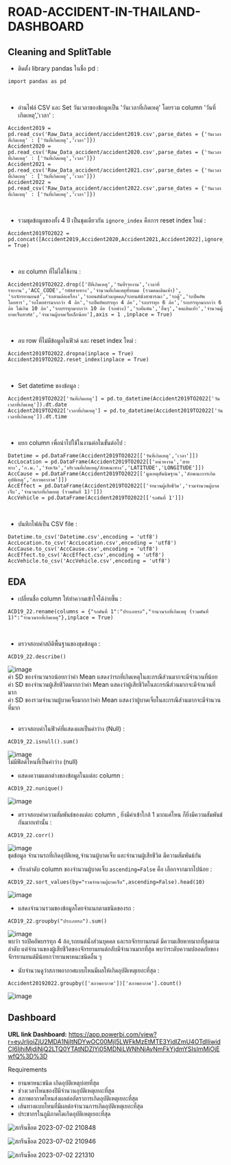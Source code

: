 # ROAD-ACCIDENT-IN-THAILAND-DASHBOARD
## Cleaning and SplitTable
- ติดตั้ง library pandas ในชื่อ pd :
```
import pandas as pd
```
<br />

- อ่านไฟล์ CSV และ Set วันเวลาของข้อมูลเป็น 'วันเวลาที่เกิดเหตุ' โดยรวม column 'วันที่เกิดเหตุ','เวลา' :
```
Accident2019 = pd.read_csv('Raw_Data_accident/accident2019.csv',parse_dates = {'วันเวลาที่เกิดเหตุ' : ['วันที่เกิดเหตุ','เวลา']})
Accident2020 = pd.read_csv('Raw_Data_accident/accident2020.csv',parse_dates = {'วันเวลาที่เกิดเหตุ' : ['วันที่เกิดเหตุ','เวลา']})
Accident2021 = pd.read_csv('Raw_Data_accident/accident2021.csv',parse_dates = {'วันเวลาที่เกิดเหตุ' : ['วันที่เกิดเหตุ','เวลา']})
Accident2022 = pd.read_csv('Raw_Data_accident/accident2022.csv',parse_dates = {'วันเวลาที่เกิดเหตุ' : ['วันที่เกิดเหตุ','เวลา']})
```
<br />

- รวมชุดข้อมูลของทั้ง 4 ปี เป็นชุดเดียวกัน ```ignore_index``` คือการ reset index ใหม่ :
```
Accident2019TO2022 = pd.concat([Accident2019,Accident2020,Accident2021,Accident2022],ignore_index = True)
```
<br />

- ลบ column ที่ไม่ได้ใช้งาน :
```
Accident2019TO2022.drop(['ปีที่เกิดเหตุ','วันที่รายงาน','เวลาที่รายงาน','ACC_CODE','รหัสสายทาง','จำนวนที่เกิดเหตุทั้งหมด (รวมคนเดินเท้า)',
'รถจักรยานยนต์','รถสามล้อเครื่อง','รถยนต์นั่งส่วนบุคคล/รถยนต์นั่งสาธารณะ','รถตู้','รถปิคอัพโดยสาร','รถโดยสารมากกว่า 4 ล้อ','รถปิคอัพบรรทุก 4 ล้อ','รถบรรทุก 6 ล้อ','รถบรรทุกมากกว่า 6 ล้อ ไม่เกิน 10 ล้อ','รถบรรทุกมากกว่า 10 ล้อ (รถพ่วง)','รถอีแต๋น','อื่นๆ','คนเดินเท้า','จำนวนผู้บาดเจ็บสาหัส','จำนวนผู้บาดเจ็บเล็กน้อย'],axis = 1 ,inplace = True)
```
<br />

- ลบ row ที่ไม่มีข้อมูลในฟิวด์ และ reset index ใหม่ :
```
Accident2019TO2022.dropna(inplace = True)
Accident2019TO2022.reset_index(inplace = True)
```
<br />

- Set datetime ของข้อมูล :
```
Accident2019TO2022['วันที่เกิดเหตุ'] = pd.to_datetime(Accident2019TO2022['วันเวลาที่เกิดเหตุ']).dt.date
Accident2019TO2022['เวลาที่เกิดเหตุ'] = pd.to_datetime(Accident2019TO2022['วันเวลาที่เกิดเหตุ']).dt.time
```
<br />

- แยก column เพื่อนำไปใช้ในงานต่อในขั้นต่อไป :
```
Datetime = pd.DataFrame(Accident2019TO2022[['วันที่เกิดเหตุ','เวลา']])
AccLocation = pd.DataFrame(Accident2019TO2022[['หน่วยงาน','สายทาง','ก.ม.','จังหวัด','บริเวณที่เกิดเหตุ/ลักษณะทาง','LATITUDE','LONGITUDE']])
AccCause = pd.DataFrame(Accident2019TO2022[['มูลเหตุสันนิษฐาน','ลักษณะการเกิดอุบัติเหตุ','สภาพอากาศ']])
AccEffect = pd.DataFrame(Accident2019TO2022[['จำนวนผู้เสียชีวิต','รวมจำนวนผู้บาดเจ็บ','จำนวนรถที่เกิดเหตุ (รวมคันที่ 1)']])
AccVehicle = pd.DataFrame(Accident2019TO2022[['รถคันที่ 1']])
```
<br />

- บันทึกไฟล์เป็น CSV file :
```
Datetime.to_csv('Datetime.csv',encoding = 'utf8')
AccLocation.to_csv('AccLocation.csv',encoding = 'utf8')
AccCause.to_csv('AccCause.csv',encoding = 'utf8')
AccEffect.to_csv('AccEffect.csv',encoding = 'utf8')
AccVehicle.to_csv('AccVehicle.csv',encoding = 'utf8')
```
## EDA
- เปลี่ยนชื่อ column ให้ทำความเข้าใจได้ง่ายขึ้น :
```
ACD19_22.rename(columns = {"รถคันที่ 1":"ประเภทรถ","จำนวนรถที่เกิดเหตุ (รวมคันที่ 1)":"จำนวนรถที่เกิดเหตุ"},inplace = True)
```
<br />

- ตรวจสอบค่าสถิติพื้นฐานของชุดข้อมูล :
```
ACD19_22.describe()
```
![image](https://github.com/setthawat121/ROAD-ACCIDENT-IN-THAILAND-DASHBOARD/assets/96307668/2c76f0a0-9dbf-4d70-b23a-5094444f10c5)
<br />ค่า SD ของจำนวนรถน้อยกว่าค่า Mean แสดงว่ารถที่เกิดเหตุในละกรณีส่วนมากจะมีจำนวนที่น้อย
<br />ค่า SD ของจำนวนผู้เสียชีวิตมากกว่าค่า Mean แสดงว่าผู้เสียชีวิตในละกรณีส่วนมากจะมีจำนวนที่มาก
<br />ค่า SD ของรวมจำนวนผู้บาดเจ็บมากกว่าค่า Mean แสดงว่าผู้บาดเจ็บในละกรณีส่วนมากจะมีจำนวนที่มาก  
<br />

- ตรวจสอบค่าในฟิวค์ที่แสดงผลเป็นค่าว่าง (Null) :
```
ACD19_22.isnull().sum()
```
![image](https://github.com/setthawat121/ROAD-ACCIDENT-IN-THAILAND-DASHBOARD/assets/96307668/e03a4808-c84d-414c-ac0c-6ef794671c17)
<br />ไม่มีฟิลด์ไหนที่เป็นค่าว่าง (null)
<br />

- แสดงความแตกต่างของข้อมูลในแต่ละ column :
```
ACD19_22.nunique()
```
![image](https://github.com/setthawat121/ROAD-ACCIDENT-IN-THAILAND-DASHBOARD/assets/96307668/ef680f6d-b781-4b09-957e-7e9ff00acf9b)
<br />

- ตรวจสอบค่าความสัมพันธ์ของแต่ละ column , ยิ่งมีค่าเข้าใกล้ 1 มากแค่ไหน ก็ยิ่งมีความสัมพันธ์กันมากเท่านั้น :
```
ACD19_22.corr()
```
![image](https://github.com/setthawat121/ROAD-ACCIDENT-IN-THAILAND-DASHBOARD/assets/96307668/5648cfdd-bf79-4ad5-a9c0-a8217c9e08b8)
<br /> ชุดข้อมูล จำนวนรถที่เกิดอุบัติเหตุ,จำนวนผู้บาดเจ็บ และจำนวนผู้เสียชีวิต มีความสัมพันธ์กัน
<br />

- เรียงลำดับ column ของจำนวนผู้บาดเจ็บ ```ascending=False``` คือ เลือกจากมากไปน้อย :
```
ACD19_22.sort_values(by="รวมจำนวนผู้บาดเจ็บ",ascending=False).head(10)
```
![image](https://github.com/setthawat121/ROAD-ACCIDENT-IN-THAILAND-DASHBOARD/assets/96307668/32b2cff2-2f3f-4e01-9b44-e4521326d902)
<br />

- แสดงจำนวนรวมของข้อมูลโดยจำแนกตามชนิดของรถ :
```
ACD19_22.groupby("ประเภทรถ").sum()
```
![image](https://github.com/setthawat121/ROAD-ACCIDENT-IN-THAILAND-DASHBOARD/assets/96307668/09f7d4c6-8c67-49cf-9136-c975c67da9a3)
<br />พบว่า รถปิคอัพบรรทุก 4 ล้อ,รถยนต์นั่งส่วนบุคคล และรถจักรยานยนต์ มีความเสียหายมากที่สุดตามลำดับ แต่จำนวนของผู้เสียชีวิตของจักรยานยนต์กลับมีจำนวนมากที่สุด พบว่าระดับความปลอดภัยของจักรยานยนต์มีน้อยกว่ายานพาหนะชนิดอื่น ๆ
<br />

- นับจำนวนดูว่าสภาพอากาศแบบไหนมีผลให้เกิดอุบัติเหตุเยอะที่สุด :
```
Accident20192022.groupby(['สภาพอากาศ'])['สภาพอากาศ'].count()
```
![image](https://github.com/setthawat121/ROAD-ACCIDENT-IN-THAILAND-DASHBOARD/assets/96307668/1cb499cf-ce4d-4a88-a5a6-e91714881d15)
<br />
## Dashboard
**URL link Dashboard:** https://app.powerbi.com/view?r=eyJrIjoiZjU2MDA1NjItNDYwOC00MjI5LWFkMzEtMTE3YjdlZmU4OTdlIiwidCI6IjhiMjdiNjQ2LTQ0YTAtNDZlYi05MDNiLWNhNjAyNmFkYjdmYSIsImMiOjEwfQ%3D%3D

Requirements
- ยานพาหนะชนิด เกิดอุบัติเหตุบ่อยที่สุด
- ช่วงเวลาไหนของปีมีจำนวนอุบัติเหตุเยอะที่สุด
- สภาพอากาศไหนส่งผลต่ออัตราการเกิดอุบัติเหตุเยอะที่สุด
- เส้นทางแบบไหนที่มีผลต่อจำนวนการเกิดอุบัติเหตุเยอะที่สุด
- ประชากรในภูมิภาคใดเกิดอุบัติเหตุเยอะที่สุด

![สกรีนช็อต 2023-07-02 210848](https://github.com/setthawat121/ROAD-ACCIDENT-IN-THAILAND-DASHBOARD/assets/96307668/c349acd8-21e4-4451-ab2e-12de175bf1e8)

![สกรีนช็อต 2023-07-02 210946](https://github.com/setthawat121/ROAD-ACCIDENT-IN-THAILAND-DASHBOARD/assets/96307668/4d0c3749-6b61-481b-b38e-6f9826150ec3)

![สกรีนช็อต 2023-07-02 221310](https://github.com/setthawat121/ROAD-ACCIDENT-IN-THAILAND-DASHBOARD/assets/96307668/cd6baf94-1916-49de-9505-36301327aae4)
